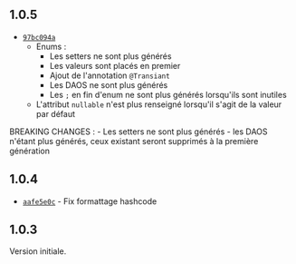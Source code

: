 ## 1.0.5

- [`97bc094a`](https://github.com/klee-contrib/topmodel/commit/97bc094a94e52167fd0bb86d1aca5308dbfc0593) 
    - Enums : 
        - Les setters ne sont plus générés
        - Les valeurs sont placés en premier
        - Ajout de l'annotation `@Transiant`
        - Les DAOS ne sont plus générés
        - Les `;` en fin d'enum ne sont plus générés lorsqu'ils sont inutiles
    - L'attribut `nullable` n'est plus renseigné lorsqu'il s'agit de la valeur par défaut

BREAKING CHANGES : 
    - Les setters ne sont plus générés
    - les DAOS n'étant plus générés, ceux existant seront supprimés à la première génération

## 1.0.4

- [`aafe5e0c`](https://github.com/klee-contrib/topmodel/commit/aafe5e0c0b286a610e783d41d06da9ff74232c6a) - Fix formattage hashcode

## 1.0.3

Version initiale.
